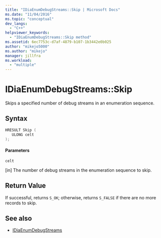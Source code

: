 ```yaml
---
title: "IDiaEnumDebugStreams::Skip | Microsoft Docs"
ms.date: "11/04/2016"
ms.topic: "conceptual"
dev_langs:
  - "C++"
helpviewer_keywords:
  - "IDiaEnumDebugStreams::Skip method"
ms.assetid: 6ec7753c-d7af-4879-b107-1b3442e0b025
author: "mikejo5000"
ms.author: "mikejo"
manager: jillfra
ms.workload:
  - "multiple"
---
```

# IDiaEnumDebugStreams::Skip
Skips a specified number of debug streams in an enumeration sequence.

## Syntax

```C++
HRESULT Skip ( 
   ULONG celt
);
```

#### Parameters
 `celt`

[in] The number of debug streams in the enumeration sequence to skip.

## Return Value
 If successful, returns `S_OK`; otherwise, returns `S_FALSE` if there are no more records to skip.

## See also
- [IDiaEnumDebugStreams](../../debugger/debug-interface-access/idiaenumdebugstreams.md)